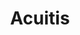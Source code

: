 ---
title: "Acuitis"
url: /saint-maximin/acuitis-rue-des-girondins/
shop: les appareils auditifs
---